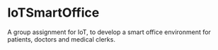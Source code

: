 # IoTSmartOffice
A group assignment for IoT, to develop a smart office environment for patients, doctors and medical clerks.

